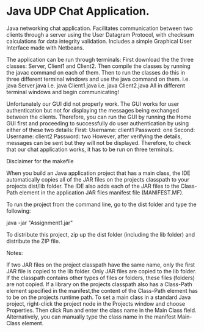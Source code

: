 # Java UDP Chat Application.

Java networking chat application. Facilitates communication between two clients through a server using the User Datagram Protocol, with checksum calculations for data integrity validation. Includes a simple Graphical User Interface made with Netbeans.

The application can be run through terminals: First download the the three classes: Server, Client1 and Client2. Then compile the classes by running the javac command on each of them. Then to run the classes do this in three different terminal windows and use the java command on them. i.e. java Server.java i.e. java Client1.java i.e. java Client2.java All in different terminal windows and begin communicating!

Unfortunately our GUI did not properly work. The GUI works for user authentication but not for displaying the messages being exchanged between the clients. Therefore, you can run the GUI by running the Home GUI first and proceeding to successfully do user authentication by using either of these two details: First: Username: client1 Password: one Second: Username: client2 Password: two However, after verifying the details, messages can be sent but they will not be displayed. Therefore, to check that our chat application works, it has to be run on three terminals.

Disclaimer for the makefile

When you build an Java application project that has a main class, the IDE automatically copies all of the JAR files on the projects classpath to your projects dist/lib folder. The IDE also adds each of the JAR files to the Class-Path element in the application JAR files manifest file (MANIFEST.MF).

To run the project from the command line, go to the dist folder and type the following:

java -jar "Assignment1.jar"

To distribute this project, zip up the dist folder (including the lib folder) and distribute the ZIP file.

Notes:

If two JAR files on the project classpath have the same name, only the first JAR file is copied to the lib folder.
Only JAR files are copied to the lib folder. If the classpath contains other types of files or folders, these files (folders) are not copied.
If a library on the projects classpath also has a Class-Path element specified in the manifest,the content of the Class-Path element has to be on the projects runtime path.
To set a main class in a standard Java project, right-click the project node in the Projects window and choose Properties. Then click Run and enter the class name in the Main Class field. Alternatively, you can manually type the class name in the manifest Main-Class element.
